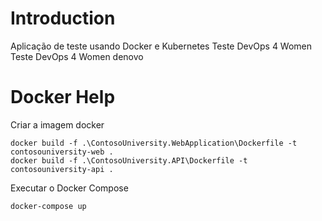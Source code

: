 # Introduction 
Aplicação de teste usando Docker e Kubernetes
Teste DevOps 4 Women
Teste DevOps 4 Women denovo
# Docker Help

Criar a imagem docker

```
docker build -f .\ContosoUniversity.WebApplication\Dockerfile -t contosouniversity-web .
docker build -f .\ContosoUniversity.API\Dockerfile -t contosouniversity-api .
```

Executar o Docker Compose

```
docker-compose up
```